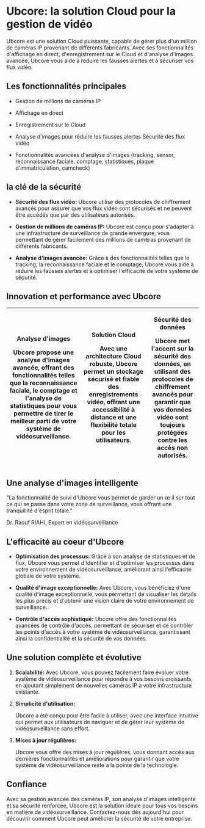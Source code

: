 # Ubcore: la solution Cloud pour la gestion de vidéo 

Ubcore est une solution Cloud puissante, capable de gérer plus d'un million de caméras IP provenant de différents fabricants. Avec ses fonctionnalités d'affichage en direct, d'enregistrement sur le Cloud et d'analyse d'images avancée, Ubcore vous aide à réduire les fausses alertes et à sécuriser vos flux vidéo.

## Les fonctionnalités principales

- Gestion de millions de caméras IP

- Affichage en direct

- Enregistrement sur le Cloud

- Analyse d'images pour réduire les fausses alertes Sécurité des flux vidéo

- Fonctionnalités avancées d'analyse d'images (tracking, sensor, reconnaissance faciale, comptage, statistiques, plaque d'immatriculation, camcheck)

## la clé de la sécurité

- **Sécurité des flux vidéo:**
Ubcore utilise des protocoles de chiffrement avancés pour assurer que vos flux vidéo sont sécurisés et ne peuvent être accédés que par des utilisateurs autorisés.

- **Gestion de millions de caméras IP:**
Ubcore est conçu pour s'adapter à une infrastructure de surveillance de grande envergure, vous permettant de gérer facilement des millions de caméras provenant de différents fabricants.

- **Analyse d'images avancée:**
Grâce à des fonctionnalités telles que le tracking, la reconnaissance faciale et le comptage, Ubcore vous aide à réduire les fausses alertes et à optimiser l'efficacité de votre système de sécurité.

## Innovation et performance avec Ubcore

|<p>Analyse d'images</p><p>Ubcore propose une analyse d'images avancée, offrant des fonctionnalités telles que la reconnaissance faciale, le comptage et l'analyse de statistiques pour vous permettre de tirer le meilleur parti de votre système de vidéosurveillance.</p>|<p>Solution Cloud</p><p>Avec une architecture Cloud robuste, Ubcore permet un stockage sécurisé et fiable des enregistrements vidéo, offrant une accessibilité à distance et une flexibilité totale pour les utilisateurs.</p>|<p>Sécurité des données</p><p>Ubcore met l'accent sur la sécurité des données, en utilisant des protocoles de chiffrement avancés pour garantir que vos données vidéo sont toujours protégées contre les accès non autorisés.</p>|
| - | - | - |

## Une analyse d'images intelligente

"La fonctionnalité de suivi d'Ubcore vous permet de garder un œ il sur tout ce qui se passe dans votre zone de surveillance, vous offrant une tranquillité d'esprit totale."

Dr. Raouf RIAHI, Expert en vidéosurveillance


## L'efficacité au coeur d'Ubcore

- **Optimisation des processus:**
Grâce à son analyse de statistiques et de flux, Ubcore vous permet d'identifier et d'optimiser les processus dans votre environnement de vidéosurveillance, améliorant ainsi l'efficacité globale de votre système.

- **Qualité d'image exceptionnelle:**
Avec Ubcore, vous bénéficiez d'une qualité d'image exceptionnelle, vous permettant de visualiser les détails les plus précis et d'obtenir une vision claire de votre environnement de surveillance.

- **Contrôle d'accès sophistiqué:**
Ubcore offre des fonctionnalités avancées de contrôle d'accès, permettant de sécuriser et de contrôler les points d'accès à votre système de vidéosurveillance, garantissant ainsi la confidentialité et la sécurité de vos données.


## Une solution complète et évolutive


1) **Scalabilité:**
   Avec Ubcore, vous pouvez facilement faire évoluer votre système de vidéosurveillance pour répondre à vos besoins croissants, en ajoutant simplement de nouvelles caméras IP à votre infrastructure existante.
   
2) **Simplicité d'utilisation:**

   Ubcore a été conçu pour être facile à utiliser, avec une interface intuitive qui permet aux utilisateurs de naviguer et de gérer leur système de vidéosurveillance sans effort.
   
3) **Mises à jour régulières:**

   Ubcore vous offre des mises à jour régulières, vous donnant accès aux dernières fonctionnalités et améliorations pour garantir que votre système de vidéosurveillance reste à la pointe de la technologie.


## Confiance

Avec sa gestion avancée des caméras IP, son analyse d'images intelligente et sa sécurité renforcée, Ubcore est la solution idéale pour tous vos besoins en matière de vidéosurveillance. Contactez-nous dès aujourd'hui pour découvrir comment Ubcore peut améliorer la sécurité de votre entreprise.


